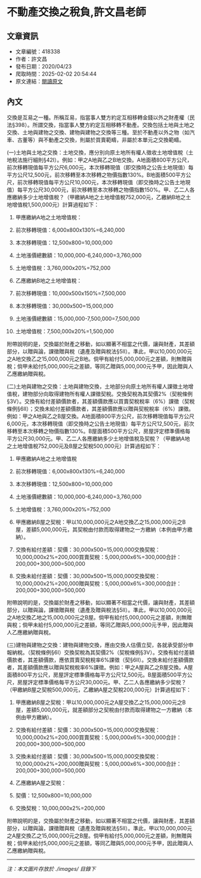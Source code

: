 # 不動產交換之稅負,許文昌老師

## 文章資訊
- 文章編號：418338
- 作者：許文昌
- 發布日期：2020/04/23
- 爬取時間：2025-02-02 20:54:44
- 原文連結：[閱讀原文](https://real-estate.get.com.tw/Columns/detail.aspx?no=418338)

## 內文
交換是互易之一種。所稱互易，指當事人雙方約定互相移轉金錢以外之財產權（民法§398）。所謂交換，指當事人雙方約定互相移轉不動產。交換包括土地與土地之交換、土地與建物之交換、建物與建物之交換等三種。至於不動產以外之物（如汽車、古董等）與不動產之交換，則屬於買賣範疇，非屬於本單元之交換範疇。

(一)土地與土地之交換：土地交換，應分別向原土地所有權人徵收土地增值稅（土地稅法施行細則§42Ⅰ）。例如：甲之A地與乙之B地交換。A地面積800平方公尺，前次移轉現值每平方公尺6,000元，本次移轉現值（即交換時之公告土地現值）每平方公尺12,500元，前次移轉至本次移轉之物價指數130%。B地面積500平方公尺，前次移轉現值每平方公尺10,000元，本次移轉現值（即交換時之公告土地現值）每平方公尺30,000元，前次移轉至本次移轉之物價指數150%。甲、乙二人各應繳納多少土地增值稅？（甲繳納A地之土地增值稅752,000元，乙繳納B地之土地增值稅1,500,000元）計算過程如下：

1. 甲應繳納A地之土地增值稅：

1. 前次移轉現值：6,000x800x130%=6,240,000

2. 本次移轉現值：12,500x800=10,000,000

3. 土地漲價總數額：10,000,000-6,240,000=3,760,000

4. 土地增值稅：3,760,000x20%=752,000

2. 乙應繳納B地之土地增值稅：

1. 前次移轉現值：10,000x500x150%=7,500,000

2. 本次移轉現值：30,000x500=15,000,000

3. 土地漲價總數額：15,000,000-7,500,000=7,500,000

4. 土地增值稅：7,500,000x20%=1,500,000

附帶說明的是，交換屬於財產之移動，如以顯著不相當之代價，讓與財產，其差額部分，以贈與論，課徵贈與稅（遺產及贈與稅法§5II）。準此，甲以10,000,000元之A地交換乙之15,000,000元之B地。倘甲有給付5,000,000元之差額，則無贈與稅；倘甲未給付5,000,000元之差額，等同乙贈與5,000,000元予甲，因此贈與人乙應繳納贈與稅。

(二)土地與建物之交換：土地與建物交換，土地部分向原土地所有權人課徵土地增值稅，建物部分向取得建物所有權人課徵契稅。交換契稅為其契價2%（契稅條例§3V）。交換有給付差額價款者，其差額價款應以買賣契稅稅率（6%）課徵（契稅條例§6Ⅱ）；交換未給付差額價款者，其差額價款應以贈與契稅稅率（6%）課徵。例如：甲之A地與乙之B屋交換。A地面積800平方公尺，前次移轉現值每平方公尺6,000元，本次移轉現值（即交換時之公告土地現值）每平方公尺12,500元，前次移轉至本次移轉之物價指數130%。B屋面積500平方公尺，房屋評定標準價格每平方公尺30,000元。甲、乙二人各應繳納多少土地增值稅及契稅？（甲繳納A地之土地增值稅752,000元及B屋之契稅500,000元）計算過程如下：

1. 甲應繳納A地之土地增值稅

1. 前次移轉現值：6,000x800x130%=6,240,000

2. 本次移轉現值：12,500x800=10,000,000

3. 土地漲價總數額：10,000,000-6,240,000=3,760,000

4. 土地增值稅：3,760,000x20%=752,000

2. 甲應繳納B屋之契稅：甲以10,000,000元之A地交換乙之15,000,000元之B屋，差額5,000,000元，其契稅由付款而取得建物之一方繳納（本例由甲方繳納）。

1. 交換有給付差額：契價：30,000x500=15,000,000交換契稅：10,000,000x2%=200,000買賣契稅：5,000,000x6%=300,000合計：200,000+300,000=500,000

2. 交換未給付差額：契價：30,000x500=15,000,000交換契稅：10,000,000x2%=200,000贈與契稅：5,000,000x6%=300,000合計：200,000+300,000=500,000

附帶說明的是，交換屬於財產之移動，如以顯著不相當之代價，讓與財產，其差額部分，以贈與論，課徵贈與稅（遺產及贈與稅法§5II）。準此，甲以10,000,000元之A地交換乙地之15,000,000元之B屋。倘甲有給付5,000,000元之差額，則無贈與稅；倘甲未給付5,000,000元之差額，等同乙贈與5,000,000元予甲，因此贈與人乙應繳納贈與稅。

(三)建物與建物之交換：建物與建物交換，應由交換人估價立契，各就承受部分申報納稅。（契稅條例§6Ⅰ）交換契稅為其契價2%（契稅條例§3V）。交換有給付差額價款者，其差額價款，應依買賣契稅稅率6%課徵（契§6Ⅱ）。交換未給付差額價款者，其差額價款應以贈與契稅稅率6%課徵。例如：甲之A屋與乙之B屋交換。A屋面積800平方公尺，房屋評定標準價格每平方公尺12,500元。B屋面積500平方公尺，房屋評定標準價格每平方公尺30,000元。甲、乙二人各應繳納多少契稅？（甲繳納B屋之契稅500,000元，乙繳納A屋之契稅200,000元）計算過程如下：

1. 甲應繳納B屋之契稅：甲以10,000,000元之A屋交換乙之15,000,000元之B屋，差額5,000,000元，就差額部分之契稅由付款而取得建物之一方繳納（本例由甲方繳納）。

1. 交換有給付差額：契價：30,000x500=15,000,000交換契稅：10,000,000x2%=200,000買賣契稅：5,000,000x6%=300,000合計：200,000+300,000=500,000

2. 交換未給付差額：契價：30,000x500=15,000,000交換契稅：10,000,000x2%=200,000贈與契稅：5,000,000x6%=300,000合計：200,000+300,000=500,000

2. 乙應繳納A屋之契稅：

1. 契價：12,500x800=10,000,000

2. 交換契稅：10,000,000x2%=200,000

附帶說明的是，交換屬於財產之移動，如以顯著不相當之代價，讓與財產，其差額部分，以贈與論，課徵贈與稅（遺產及贈與稅法§5II）。準此，甲以10,000,000元之A屋交換乙之15,000,000元之B屋。倘甲有給付5,000,000元之差額，則無贈與稅；倘甲未給付5,000,000元之差額，等同乙贈與5,000,000元予甲，因此贈與人乙應繳納贈與稅。

---
*注：本文圖片存放於 ./images/ 目錄下*
